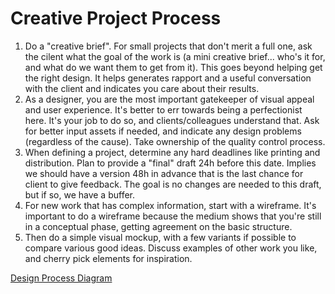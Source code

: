 
# Creative Project Process

1. Do a "creative brief". For small projects that don't merit a full one, ask the cilent what the goal of the work is (a mini creative brief... who's it for, and what do we want them to get from it). This goes beyond helping get the right design. It helps generates rapport and a useful conversation with the client and indicates you care about their results.
2. As a designer, you are the most important gatekeeper of visual appeal and user experience. It's better to err towards being a perfectionist here. It's your job to do so, and clients/colleagues understand that. Ask for better input assets if needed, and indicate any design problems (regardless of the cause). Take ownership of the quality control process.
3. When defining a project, determine any hard deadlines like printing and distribution. Plan to provide a "final" draft 24h before this date. Implies we should have a version 48h in advance that is the last chance for client to give feedback. The goal is no changes are needed to this draft, but if so, we have a buffer.
4. For new work that has complex information, start with a wireframe. It's important to do a wireframe because the medium shows that you're still in a conceptual phase, getting agreement on the basic structure.
5. Then do a simple visual mockup, with a few variants if possible to compare various good ideas. Discuss examples of other work you like, and cherry pick elements for inspiration.

[Design Process Diagram](https://drive.google.com/open?id=1zNzPbZLEUcmclpJukXI5UashcI0_gbpC)
